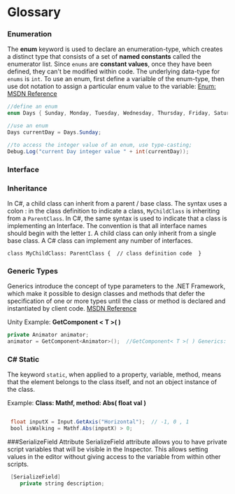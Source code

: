 # Glossary

### Enumeration

The **enum** keyword is used to declare an enumeration-type, which creates a distinct type that consists of a set of **named constants** called the enumerator list. Since ``enums`` are **constant values**, once they have been defined, they can't be modified within code. The underlying data-type for ``enums`` is ``int``. To use an enum, first define a varialble of the enum-type, then use dot notation to assign a particular enum value to the variable: [Enum: MSDN Reference](https://msdn.microsoft.com/en-us/library/cc138362.aspx)

```java
//define an enum
enum Days { Sunday, Monday, Tuesday, Wednesday, Thursday, Friday, Saturday };  

//use an enum
Days currentDay = Days.Sunday;

//to access the integer value of an enum, use type-casting;
Debug.Log("current Day integer value " + int(currentDay));
```

### Interface

### Inheritance 
In C#, a child class can inherit from a parent / base class.  The syntax uses a colon :  in the class definition to indicate a class, ``MyChildClass`` is inheriting from a ``ParentClass``.  In C#, the same syntax is used to indicate that a class is implementing an Interface.  The convention is that all interface names should begin with the letter `I`.  A child class can only inherit from a single base class.  A C# class can implement any number of interfaces. 

``class MyChildClass: ParentClass {  // class definition code  } ``  

### Generic Types
Generics introduce the concept of type parameters to the .NET Framework, which make it possible to design classes and methods that defer the specification of one or more types until the class or method is declared and instantiated by client code.
[MSDN Reference](https://docs.microsoft.com/en-us/dotnet/csharp/programming-guide/generics/)

Unity Example: **GetComponent < T >(  )**

```java
private Animator animator;
animator = GetComponent<Animator>();  //GetComponent< T >( ) Generics: Placeholder T

```

### C# Static
The keyword `static`, when applied to a property, variable,  method, means that the element belongs to the class itself, and not an object instance of the class.

Example: **Class: Mathf, method: Abs(  float val )**

```java

 float inputX = Input.GetAxis("Horizontal");  // -1, 0 , 1 
 bool isWalking = Mathf.Abs(inputX) > 0;

```




###SerializeField Attribute
SerializeField attribute allows you to have private script variables that will be visible in the Inspector. This allows setting values in the editor without giving access to the variable from within other scripts.
  

```java
 [SerializeField]
    private string description;
```

